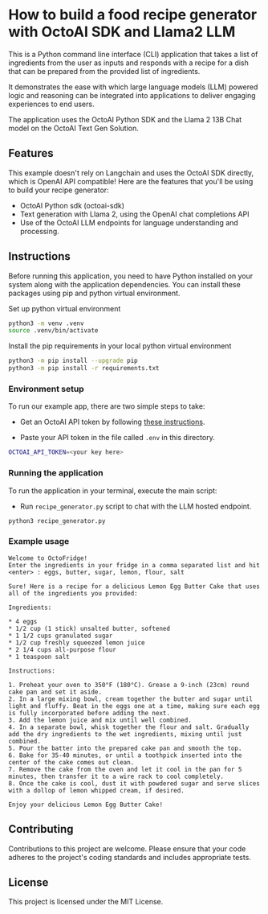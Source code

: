 # How to build a food recipe generator with OctoAI SDK and Llama2 LLM

This is a Python command line interface (CLI) application that takes a list of ingredients from the user as inputs and responds with a recipe for a dish that can be prepared from the provided list of ingredients. 

It demonstrates the ease with which large language models (LLM) powered logic and reasoning can be integrated into applications to deliver engaging experiences to end users. 

The application uses the OctoAI Python SDK and the Llama 2 13B Chat model on the OctoAI Text Gen Solution.

## Features

This example doesn't rely on Langchain and uses the OctoAI SDK directly, which is OpenAI API compatible! Here are the features that you'll be using to build your recipe generator:

* OctoAI Python sdk (octoai-sdk)
* Text generation with Llama 2, using the OpenAI chat completions API
* Use of the OctoAI LLM endpoints for language understanding and processing.

## Instructions

Before running this application, you need to have Python installed on your system along with the application dependencies. You can install these packages using pip and python virtual environment.

Set up python virtual environment

```bash
python3 -m venv .venv
source .venv/bin/activate
```

Install the pip requirements in your local python virtual environment

```bash
python3 -m pip install --upgrade pip
python3 -m pip install -r requirements.txt
```

### Environment setup

To run our example app, there are two simple steps to take:

- Get an OctoAI API token by following [these instructions](https://octo.ai/docs/getting-started/how-to-create-octoai-api-token/).

- Paste your API token in the file called `.env` in this directory.

```bash
OCTOAI_API_TOKEN=<your key here>
```

### Running the application

To run the application in your terminal, execute the main script:

- Run `recipe_generator.py` script to chat with the LLM hosted endpoint.
```bash
python3 recipe_generator.py
```

### Example usage
```text
Welcome to OctoFridge!
Enter the ingredients in your fridge in a comma separated list and hit <enter> : eggs, butter, sugar, lemon, flour, salt

Sure! Here is a recipe for a delicious Lemon Egg Butter Cake that uses all of the ingredients you provided:

Ingredients:

* 4 eggs
* 1/2 cup (1 stick) unsalted butter, softened
* 1 1/2 cups granulated sugar
* 1/2 cup freshly squeezed lemon juice
* 2 1/4 cups all-purpose flour
* 1 teaspoon salt

Instructions:

1. Preheat your oven to 350°F (180°C). Grease a 9-inch (23cm) round cake pan and set it aside.
2. In a large mixing bowl, cream together the butter and sugar until light and fluffy. Beat in the eggs one at a time, making sure each egg is fully incorporated before adding the next.
3. Add the lemon juice and mix until well combined.
4. In a separate bowl, whisk together the flour and salt. Gradually add the dry ingredients to the wet ingredients, mixing until just combined.
5. Pour the batter into the prepared cake pan and smooth the top.
6. Bake for 35-40 minutes, or until a toothpick inserted into the center of the cake comes out clean.
7. Remove the cake from the oven and let it cool in the pan for 5 minutes, then transfer it to a wire rack to cool completely.
8. Once the cake is cool, dust it with powdered sugar and serve slices with a dollop of lemon whipped cream, if desired.

Enjoy your delicious Lemon Egg Butter Cake!
```

## Contributing

Contributions to this project are welcome. Please ensure that your code adheres to the project's coding standards and includes appropriate tests.

## License

This project is licensed under the MIT License.
